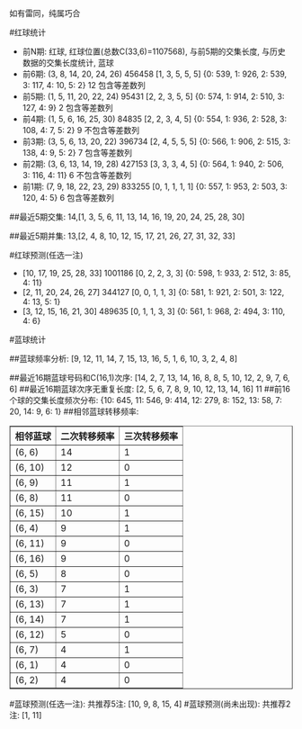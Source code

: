 <!-- 
.. title: 双色球2017088期(2017-07-30)数据分析报告
.. slug: slott-2017088-2017-07-30-report
.. date: 2017-07-31 08:00:00 UTC+08:00
.. tags: Lottery
.. link: 
.. description: 
.. type: text
-->

如有雷同，纯属巧合

<!-- TEASER_END-->

#红球统计

- 前N期: 红球, 红球位置(总数C(33,6)=1107568), 与前5期的交集长度, 与历史数据的交集长度统计, 蓝球
- 前6期: (3, 8, 14, 20, 24, 26) 456458 [1, 3, 5, 5, 5] {0: 539, 1: 926, 2: 539, 3: 117, 4: 10, 5: 2} 12 包含等差数列
- 前5期: (1, 5, 11, 20, 22, 24) 95431 [2, 2, 3, 5, 5] {0: 574, 1: 914, 2: 510, 3: 127, 4: 9} 2 包含等差数列
- 前4期: (1, 5, 6, 16, 25, 30) 84835 [2, 2, 3, 4, 5] {0: 554, 1: 936, 2: 528, 3: 108, 4: 7, 5: 2} 9 不包含等差数列
- 前3期: (3, 5, 6, 13, 20, 22) 396734 [2, 4, 5, 5, 5] {0: 566, 1: 906, 2: 515, 3: 138, 4: 9, 5: 2} 7 包含等差数列
- 前2期: (3, 6, 13, 14, 19, 28) 427153 [3, 3, 3, 4, 5] {0: 564, 1: 940, 2: 506, 3: 116, 4: 11} 6 不包含等差数列
- 前1期: (7, 9, 18, 22, 23, 29) 833255 [0, 1, 1, 1, 1] {0: 557, 1: 953, 2: 503, 3: 120, 4: 5} 6 包含等差数列

##最近5期交集:
14,[1, 3, 5, 6, 11, 13, 14, 16, 19, 20, 24, 25, 28, 30]

##最近5期并集:
13,[2, 4, 8, 10, 12, 15, 17, 21, 26, 27, 31, 32, 33]

#红球预测(任选一注)

- [10, 17, 19, 25, 28, 33] 1001186 [0, 2, 2, 3, 3] {0: 598, 1: 933, 2: 512, 3: 85, 4: 11}
- [2, 11, 20, 24, 26, 27] 344127 [0, 0, 1, 1, 3] {0: 581, 1: 921, 2: 501, 3: 122, 4: 13, 5: 1}
- [3, 12, 15, 16, 21, 30] 489635 [0, 1, 1, 3, 3] {0: 561, 1: 968, 2: 494, 3: 110, 4: 6}

#蓝球统计

##蓝球频率分析:
[9, 12, 11, 14, 7, 15, 13, 16, 5, 1, 6, 10, 3, 2, 4, 8]

##最近16期蓝球号码和C(16,1)次序:
 [14, 2, 7, 13, 14, 16, 8, 8, 5, 10, 12, 2, 9, 7, 6, 6]
##最近16期蓝球次序无重复长度:
 [2, 5, 6, 7, 8, 9, 10, 12, 13, 14, 16] 11
##前16个球的交集长度频次分布:
{10: 645, 11: 546, 9: 414, 12: 279, 8: 152, 13: 58, 7: 20, 14: 9, 6: 1}
##相邻蓝球转移频率:
 <table border="1" class="table table-striped dataframe">
  <thead>
    <tr style="text-align: right;">
      <th>相邻蓝球</th>
      <th>二次转移频率</th>
      <th>三次转移频率</th>
    </tr>
  </thead>
  <tbody>
    <tr>
      <td>(6, 6)</td>
      <td>14</td>
      <td>1</td>
    </tr>
    <tr>
      <td>(6, 10)</td>
      <td>12</td>
      <td>0</td>
    </tr>
    <tr>
      <td>(6, 9)</td>
      <td>11</td>
      <td>1</td>
    </tr>
    <tr>
      <td>(6, 8)</td>
      <td>11</td>
      <td>0</td>
    </tr>
    <tr>
      <td>(6, 15)</td>
      <td>10</td>
      <td>1</td>
    </tr>
    <tr>
      <td>(6, 4)</td>
      <td>9</td>
      <td>1</td>
    </tr>
    <tr>
      <td>(6, 11)</td>
      <td>9</td>
      <td>0</td>
    </tr>
    <tr>
      <td>(6, 16)</td>
      <td>9</td>
      <td>0</td>
    </tr>
    <tr>
      <td>(6, 5)</td>
      <td>8</td>
      <td>0</td>
    </tr>
    <tr>
      <td>(6, 3)</td>
      <td>7</td>
      <td>1</td>
    </tr>
    <tr>
      <td>(6, 13)</td>
      <td>7</td>
      <td>1</td>
    </tr>
    <tr>
      <td>(6, 14)</td>
      <td>7</td>
      <td>1</td>
    </tr>
    <tr>
      <td>(6, 12)</td>
      <td>5</td>
      <td>0</td>
    </tr>
    <tr>
      <td>(6, 7)</td>
      <td>4</td>
      <td>1</td>
    </tr>
    <tr>
      <td>(6, 1)</td>
      <td>4</td>
      <td>0</td>
    </tr>
    <tr>
      <td>(6, 2)</td>
      <td>4</td>
      <td>0</td>
    </tr>
  </tbody>
</table>
#蓝球预测(任选一注):
共推荐5注: [10, 9, 8, 15, 4]
#蓝球预测(尚未出现):
共推荐2注: [1, 11]

